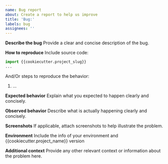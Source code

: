 ```yaml
---
name: Bug report
about: Create a report to help us improve
title: 'Bug:'
labels: bug
assignees: ''
---
```


**Describe the bug**
Provide a clear and concise description of the bug.

**How to reproduce**
Include source code:

```python
import {{cookiecutter.project_slug}}
...
```

And/Or steps to reproduce the behavior:

1. ...

**Expected behavior**
Explain what you expected to happen clearly and concisely.

**Observed behavior**
Describe what is actually happening clearly and concisely.

**Screenshots**
If applicable, attach screenshots to help illustrate the problem.

**Environment**
Include the info of your environment and {{cookiecutter.project_name}} version

**Additional context**
Provide any other relevant context or information about the problem here.
